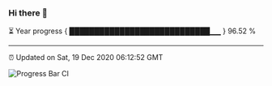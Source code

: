 ### Hi there 👋

⏳ Year progress { ████████████████████████████▁▁ } 96.52 %

---

⏰ Updated on Sat, 19 Dec 2020 06:12:52 GMT

![Progress Bar CI](https://github.com/duykhang68/duykhang68/workflows/Progress%20Bar%20CI/badge.svg)
